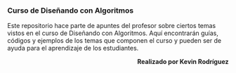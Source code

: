 ### Curso de Diseñando con Algoritmos

Este repositorio hace parte de apuntes del profesor sobre ciertos temas vistos en el curso de Diseñando con Algoritmos. Aquí encontrarán guías, códigos y ejemplos de los temas que componen el curso y pueden ser de ayuda para el aprendizaje de los estudiantes.

<p align="right"><strong>Realizado por Kevin Rodríguez</strong></p>